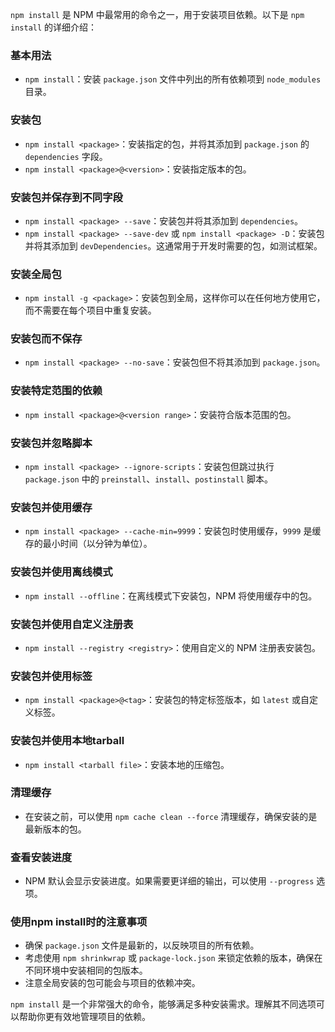`npm install` 是 NPM 中最常用的命令之一，用于安装项目依赖。以下是 `npm install` 的详细介绍：

### 基本用法
- `npm install`：安装 `package.json` 文件中列出的所有依赖项到 `node_modules` 目录。

### 安装包
- `npm install <package>`：安装指定的包，并将其添加到 `package.json` 的 `dependencies` 字段。
- `npm install <package>@<version>`：安装指定版本的包。

### 安装包并保存到不同字段
- `npm install <package> --save`：安装包并将其添加到 `dependencies`。
- `npm install <package> --save-dev` 或 `npm install <package> -D`：安装包并将其添加到 `devDependencies`。这通常用于开发时需要的包，如测试框架。

### 安装全局包
- `npm install -g <package>`：安装包到全局，这样你可以在任何地方使用它，而不需要在每个项目中重复安装。

### 安装包而不保存
- `npm install <package> --no-save`：安装包但不将其添加到 `package.json`。

### 安装特定范围的依赖
- `npm install <package>@<version range>`：安装符合版本范围的包。

### 安装包并忽略脚本
- `npm install <package> --ignore-scripts`：安装包但跳过执行 `package.json` 中的 `preinstall`、`install`、`postinstall` 脚本。

### 安装包并使用缓存
- `npm install <package> --cache-min=9999`：安装包时使用缓存，`9999` 是缓存的最小时间（以分钟为单位）。

### 安装包并使用离线模式
- `npm install --offline`：在离线模式下安装包，NPM 将使用缓存中的包。

### 安装包并使用自定义注册表
- `npm install --registry <registry>`：使用自定义的 NPM 注册表安装包。

### 安装包并使用标签
- `npm install <package>@<tag>`：安装包的特定标签版本，如 `latest` 或自定义标签。

### 安装包并使用本地tarball
- `npm install <tarball file>`：安装本地的压缩包。

### 清理缓存
- 在安装之前，可以使用 `npm cache clean --force` 清理缓存，确保安装的是最新版本的包。

### 查看安装进度
- NPM 默认会显示安装进度。如果需要更详细的输出，可以使用 `--progress` 选项。

### 使用npm install时的注意事项
- 确保 `package.json` 文件是最新的，以反映项目的所有依赖。
- 考虑使用 `npm shrinkwrap` 或 `package-lock.json` 来锁定依赖的版本，确保在不同环境中安装相同的包版本。
- 注意全局安装的包可能会与项目的依赖冲突。

`npm install` 是一个非常强大的命令，能够满足多种安装需求。理解其不同选项可以帮助你更有效地管理项目的依赖。
